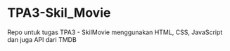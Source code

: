 # TPA3-Skil_Movie
Repo untuk tugas TPA3 - SkilMovie menggunakan HTML, CSS, JavaScript dan juga API dari TMDB
